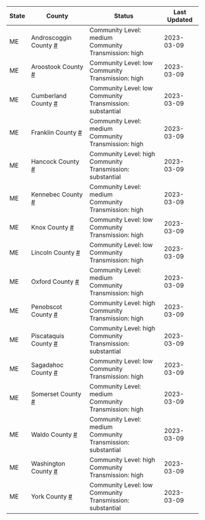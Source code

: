 State | County | Status | Last Updated
--- | --- | --- | --- 
ME | Androscoggin County <a href="#androscoggin_county">#</a> | <a name="androscoggin_county"></a>Community Level: medium<br/>Community Transmission: high | 2023-03-09
ME | Aroostook County <a href="#aroostook_county">#</a> | <a name="aroostook_county"></a>Community Level: low<br/>Community Transmission: high | 2023-03-09
ME | Cumberland County <a href="#cumberland_county">#</a> | <a name="cumberland_county"></a>Community Level: low<br/>Community Transmission: substantial | 2023-03-09
ME | Franklin County <a href="#franklin_county">#</a> | <a name="franklin_county"></a>Community Level: medium<br/>Community Transmission: high | 2023-03-09
ME | Hancock County <a href="#hancock_county">#</a> | <a name="hancock_county"></a>Community Level: high<br/>Community Transmission: substantial | 2023-03-09
ME | Kennebec County <a href="#kennebec_county">#</a> | <a name="kennebec_county"></a>Community Level: medium<br/>Community Transmission: high | 2023-03-09
ME | Knox County <a href="#knox_county">#</a> | <a name="knox_county"></a>Community Level: low<br/>Community Transmission: high | 2023-03-09
ME | Lincoln County <a href="#lincoln_county">#</a> | <a name="lincoln_county"></a>Community Level: low<br/>Community Transmission: high | 2023-03-09
ME | Oxford County <a href="#oxford_county">#</a> | <a name="oxford_county"></a>Community Level: medium<br/>Community Transmission: high | 2023-03-09
ME | Penobscot County <a href="#penobscot_county">#</a> | <a name="penobscot_county"></a>Community Level: high<br/>Community Transmission: high | 2023-03-09
ME | Piscataquis County <a href="#piscataquis_county">#</a> | <a name="piscataquis_county"></a>Community Level: high<br/>Community Transmission: substantial | 2023-03-09
ME | Sagadahoc County <a href="#sagadahoc_county">#</a> | <a name="sagadahoc_county"></a>Community Level: low<br/>Community Transmission: high | 2023-03-09
ME | Somerset County <a href="#somerset_county">#</a> | <a name="somerset_county"></a>Community Level: medium<br/>Community Transmission: high | 2023-03-09
ME | Waldo County <a href="#waldo_county">#</a> | <a name="waldo_county"></a>Community Level: medium<br/>Community Transmission: substantial | 2023-03-09
ME | Washington County <a href="#washington_county">#</a> | <a name="washington_county"></a>Community Level: high<br/>Community Transmission: high | 2023-03-09
ME | York County <a href="#york_county">#</a> | <a name="york_county"></a>Community Level: low<br/>Community Transmission: substantial | 2023-03-09
